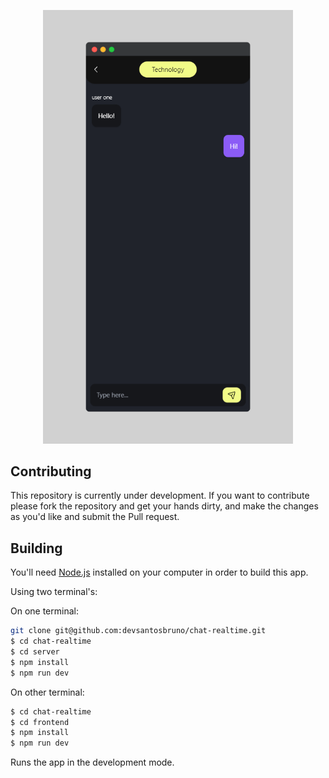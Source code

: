 <p align="center">
  <img src="https://github.com/devsantosbruno/chat-realtime/blob/main/frontend/project-readme.png" width="400" />
</p>

## Contributing

This repository is currently under development. If you want to contribute please fork the repository and get your hands dirty, and make the changes as you'd like and submit the Pull request.

## Building

You'll need [Node.js](https://nodejs.org) installed on your computer in order to build this app.

Using two terminal's:

On one terminal:
```bash
git clone git@github.com:devsantosbruno/chat-realtime.git
$ cd chat-realtime
$ cd server
$ npm install
$ npm run dev
```

On other terminal:
```bash
$ cd chat-realtime
$ cd frontend
$ npm install
$ npm run dev
```

Runs the app in the development mode.<br/>
